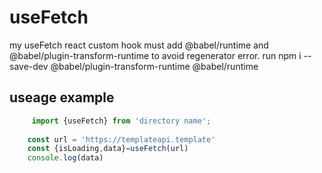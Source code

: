 # useFetch
my useFetch react custom hook
must add @babel/runtime and @babel/plugin-transform-runtime to avoid regenerator error.
run  npm i --save-dev @babel/plugin-transform-runtime @babel/runtime
## useage example
```js
     import {useFetch} from 'directory name';
     
    const url = 'https://templateapi.template'
    const {isLoading,data}=useFetch(url)
    console.log(data)
```
